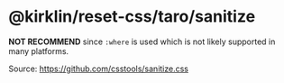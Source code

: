 # @kirklin/reset-css/taro/sanitize

**NOT RECOMMEND** since `:where` is used which is not likely supported in many platforms.

Source: <https://github.com/csstools/sanitize.css>

